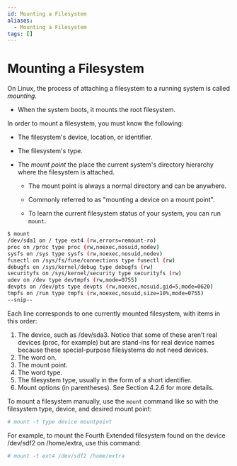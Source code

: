 ```yaml
---
id: Mounting a Filesystem
aliases:
  - Mounting a Filesystem
tags: []
---
```


# Mounting a Filesystem

On Linux, the process of attaching a filesystem to a running system is called
*mounting*.

  - When the system boots, it mounts the root filesystem.

In order to mount a filesystem, you must know the following:

  - The filesystem's device, location, or identifier.

  - The filesystem's type.

  - The *mount point* the place the current system's directory hierarchy where
    the filesystem is attached.
      
      - The mount point is always a normal directory and can be anywhere.

      - Commonly referred to as "mounting a device on a mount point".

      - To learn the current filesystem status of your system, you can run
        `mount`. 

```bash
$ mount
/dev/sda1 on / type ext4 (rw,errors=remount-ro)
proc on /proc type proc (rw,noexec,nosuid,nodev)
sysfs on /sys type sysfs (rw,noexec,nosuid,nodev)
fusectl on /sys/fs/fuse/connections type fusectl (rw)
debugfs on /sys/kernel/debug type debugfs (rw)
securityfs on /sys/kernel/security type securityfs (rw)
udev on /dev type devtmpfs (rw,mode=0755)
devpts on /dev/pts type devpts (rw,noexec,nosuid,gid=5,mode=0620)
tmpfs on /run type tmpfs (rw,noexec,nosuid,size=10%,mode=0755)
--snip--
```
Each line corresponds to one currently mounted filesystem, with items
in this order:
1. The device, such as /dev/sda3. Notice that some of these aren’t real
devices (proc, for example) but are stand-ins for real device names
because these special-purpose filesystems do not need devices.
2. The word on.
3. The mount point.
4. The word type.
5. The filesystem type, usually in the form of a short identifier.
6. Mount options (in parentheses). See Section 4.2.6 for more details.

To mount a filesystem manually, use the `mount` command like so with the
filesystem type, device, and desired mount point:

```bash
# mount -t type device mountpoint
```
For example, to mount the Fourth Extended filesystem found on the
device /dev/sdf2 on /home/extra, use this command:

```bash
# mount -t ext4 /dev/sdf2 /home/extra
```
